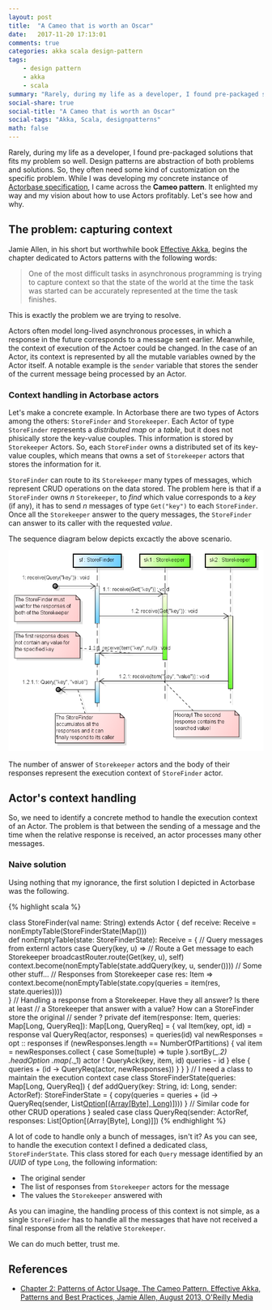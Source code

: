 ```yaml
---
layout: post
title:  "A Cameo that is worth an Oscar"
date:   2017-11-20 17:13:01
comments: true
categories: akka scala design-pattern
tags:
    - design pattern
    - akka
    - scala
summary: "Rarely, during my life as a developer, I found pre-packaged solutions that fits my problem so well. Design patterns are abstraction of both problems and solutions. So, they often need some kind of customization on the specific problem. While I was developing my concrete instance of Actorbase specification, I came across the Cameo pattern. It enlighted my way and my vision about how to use Actors profitably. Let's see how and why."
social-share: true
social-title: "A Cameo that is worth an Oscar"
social-tags: "Akka, Scala, designpatterns"
math: false
---
```


Rarely, during my life as a developer, I found pre-packaged solutions that fits my problem so well. Design patterns are abstraction of both problems and solutions. So, they often need some kind of customization on the specific problem. While I was developing my concrete instance of [Actorbase specification](http://rcardin.github.io/database/actor-model/reactive/akka/scala/2016/02/07/actorbase-or-the-persistence-chaos.html), I came across the **Cameo pattern**. It enlighted my way and my vision about how to use Actors profitably. Let's see how and why.

## The problem: capturing context
Jamie Allen, in his short but worthwhile book [Effective Akka](http://shop.oreilly.com/product/0636920028789.do), begins the chapter dedicated to Actors patterns with the following words:

> One of the most difficult tasks in asynchronous programming is trying to capture context so that the state of the world at the time the task was started can be accurately represented at the time the task finishes.

This is exactly the problem we are trying to resolve. 

Actors often model long-lived asynchronous processes, in which a response in the future corresponds to a message sent earlier. Meanwhile, the context of execution of the Actoer could be changed. In the case of an Actor, its context is represented by all the mutable variables owned by the Actor itself. A notable example is the `sender` variable that stores the sender of the current message being processed by an Actor.

### Context handling in Actorbase actors

Let's make a concrete example. In Actorbase there are two types of Actors among the others: `StoreFinder` and `Storekeeper`. Each Actor of type `StoreFinder` represents a _distributed map_ or a _table_, but it does not phisically store the key-value couples. This information is stored by `Storekeeper` Actors. So, each `StoreFinder` owns a distributed set of its key-value couples, which means that owns a set of `Storekeeper` actors that stores the information for it.

`StoreFinder` can route to its `Storekeeper` many types of messages, which represent CRUD operations on the data stored. The problem here is that if a `StoreFinder` owns _n_ `Storekeeper`, to _find_ which value corresponds to a _key_ (if any), it has to send _n_ messages of type `Get("key")` to each `StoreFinder`. Once all the `Storekeeper` answer to the query messages, the `StoreFinder` can answer to its caller with the requested _value_. 

The sequence diagram below depicts excactly the above scenario.

![StoreFinder with two Storekeeper scenario](/assets/2017-11-16/sequence_diagram_sf_sk.png)

The number of answer of `Storekeeper` actors and the body of their responses represent the execution context of `StoreFinder` actor.

## Actor's context handling
So, we need to identify a concrete method to handle the execution context of an Actor. The problem is that between the sending of a message and the time when the relative response is received, an actor processes many other messages.

### Naive solution
Using nothing that my ignorance, the first solution I depicted in Actorbase was the following.

{% highlight scala %}

class StoreFinder(val name: String) extends Actor {
  def receive: Receive = nonEmptyTable(StoreFinderState(Map()))  
  def nonEmptyTable(state: StoreFinderState): Receive = {
    // Query messages from externl actors
    case Query(key, u) =>
      // Route a Get message to each Storekeeper
      broadcastRouter.route(Get(key, u), self)
      context.become(nonEmptyTable(state.addQuery(key, u, sender())))
    // Some other stuff...
    // Responses from Storekeeper
    case res: Item =>
      context.become(nonEmptyTable(state.copy(queries = item(res, state.queries))))   
  }
  // Handling a response from a Storekeeper. Have they all answer? Is there at least
  // a Storekeeper that answer with a value? How can a StoreFinder store the original 
  // sender ?
  private def item(response: Item,
                   queries: Map[Long, QueryReq]): Map[Long, QueryReq] = {
    val Item(key, opt, id) = response
    val QueryReq(actor, responses) = queries(id)
    val newResponses = opt :: responses
    if (newResponses.length == NumberOfPartitions) {
      val item = newResponses.collect {
        case Some(tuple) => tuple
      }.sortBy(_._2)
        .headOption
        .map(_._1)
      actor ! QueryAck(key, item, id)
      queries - id
    } else {
      queries + (id -> QueryReq(actor, newResponses))
    }
  }
}
// I need a class to maintain the execution context
case class StoreFinderState(queries: Map[Long, QueryReq]) {
  def addQuery(key: String, id: Long, sender: ActorRef): StoreFinderState = {
    copy(queries = queries + (id -> QueryReq(sender, List[Option[(Array[Byte], Long)]]())))
  }
  // Similar code for other CRUD operations
}
sealed case class QueryReq(sender: ActorRef, responses: List[Option[(Array[Byte], Long)]])
{% endhighlight %}

A lot of code to handle only a bunch of messages, isn't it? As you can see, to handle the execution context I defined a dedicated class, `StoreFinderState`. This class stored for each `Query` message identified by an _UUID_ of type `Long`, the following information: 
 
 - The original sender
 - The list of responses from `Storekeeper` actors for the message
 - The values the `Storekeeper` answered with

As you can imagine, the handling process of this context is not simple, as a single `StoreFinder` has to handle all the messages that have not received a final response from all the relative `Storekeeper`.

We can do much better, trust me.

## References
- [Chapter 2: Patterns of Actor Usage, The Cameo Pattern. Effective Akka, Patterns and Best Practices,	Jamie Allen, August 2013, O'Reilly Media](http://shop.oreilly.com/product/0636920028789.do)